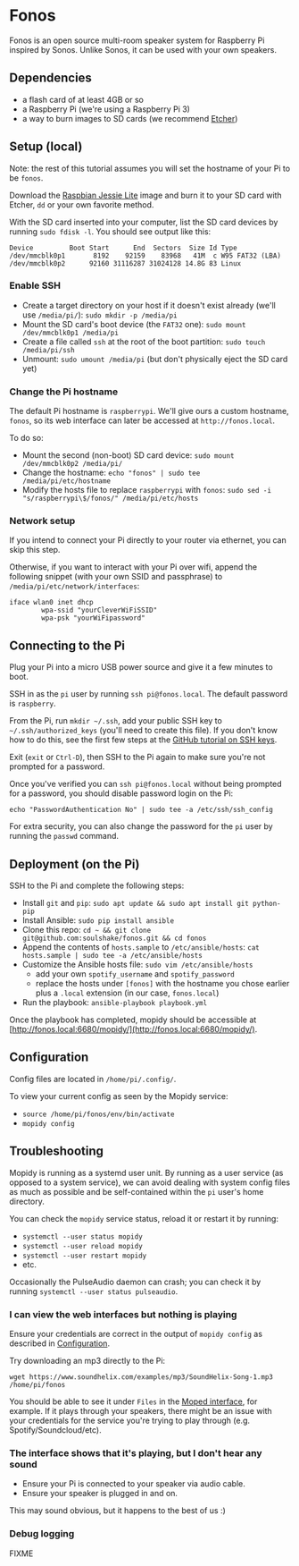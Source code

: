 # Fonos

Fonos is an open source multi-room speaker system for Raspberry Pi inspired by Sonos. Unlike Sonos, it can be used with your own speakers.

## Dependencies

- a flash card of at least 4GB or so
- a Raspberry Pi (we're using a Raspberry Pi 3)
- a way to burn images to SD cards (we recommend [Etcher](https://etcher.io/))

## Setup (local)

Note: the rest of this tutorial assumes you will set the hostname of your Pi to be `fonos`.

Download the [Raspbian Jessie Lite](https://www.raspberrypi.org/downloads/raspbian/) image and burn it to your SD card with Etcher, `dd` or your own favorite method.

With the SD card inserted into your computer, list the SD card devices by running `sudo fdisk -l`. You should see output like this:

```
Device         Boot Start      End  Sectors  Size Id Type
/dev/mmcblk0p1       8192    92159    83968   41M  c W95 FAT32 (LBA)
/dev/mmcblk0p2      92160 31116287 31024128 14.8G 83 Linux
```

### Enable SSH

- Create a target directory on your host if it doesn't exist already (we'll use `/media/pi/`): `sudo mkdir -p /media/pi`
- Mount the SD card's boot device (the `FAT32` one): `sudo mount /dev/mmcblk0p1 /media/pi`
- Create a file called `ssh` at the root of the boot partition: `sudo touch /media/pi/ssh`
- Unmount: `sudo umount /media/pi` (but don't physically eject the SD card yet)

### Change the Pi hostname

The default Pi hostname is `raspberrypi`. We'll give ours a custom hostname, `fonos`, so its web interface can later be accessed at `http://fonos.local`.

To do so:

- Mount the second (non-boot) SD card device: `sudo mount /dev/mmcblk0p2 /media/pi/`
- Change the hostname: `echo "fonos" | sudo tee /media/pi/etc/hostname`
- Modify the hosts file to replace `raspberrypi` with `fonos`: `sudo sed -i "s/raspberrypi\$/fonos/" /media/pi/etc/hosts`

### Network setup

If you intend to connect your Pi directly to your router via ethernet, you can skip this step.

Otherwise, if you want to interact with your Pi over wifi, append the following snippet (with your own SSID and passphrase) to `/media/pi/etc/network/interfaces`:

```
iface wlan0 inet dhcp
        wpa-ssid "yourCleverWiFiSSID"
        wpa-psk "yourWiFipassword"
```


## Connecting to the Pi

Plug your Pi into a micro USB power source and give it a few minutes to boot.

SSH in as the `pi` user by running `ssh pi@fonos.local`. The default password is `raspberry`.

From the Pi, run `mkdir ~/.ssh`, add your public SSH key to `~/.ssh/authorized_keys` (you'll need to create this file). If you don't know how to do this, see the first few steps at the [GitHub tutorial on SSH keys](https://help.github.com/articles/connecting-to-github-with-ssh/).

Exit (`exit` or `Ctrl-D`), then SSH to the Pi again to make sure you're not prompted for a password.

Once you've verified you can `ssh pi@fonos.local` without being prompted for a password, you should disable password login on the Pi:

`echo "PasswordAuthentication No" | sudo tee -a /etc/ssh/ssh_config`

For extra security, you can also change the password for the `pi` user by running the `passwd` command.


## Deployment (on the Pi)

SSH to the Pi and complete the following steps:

- Install `git` and `pip`: `sudo apt update && sudo apt install git python-pip`
- Install Ansible: `sudo pip install ansible`
- Clone this repo: `cd ~ && git clone git@github.com:soulshake/fonos.git && cd fonos`
- Append the contents of `hosts.sample` to `/etc/ansible/hosts`: `cat hosts.sample | sudo tee -a /etc/ansible/hosts`
- Customize the Ansible hosts file: `sudo vim /etc/ansible/hosts`
  - add your own `spotify_username` and `spotify_password`
  - replace the hosts under `[fonos]` with the hostname you chose earlier plus a `.local` extension (in our case, `fonos.local`)
- Run the playbook: `ansible-playbook playbook.yml`

Once the playbook has completed, mopidy should be accessible at [http://fonos.local:6680/mopidy/](http://fonos.local:6680/mopidy/).

## Configuration

Config files are located in `/home/pi/.config/`. 

To view your current config as seen by the Mopidy service:

- `source /home/pi/fonos/env/bin/activate`
- `mopidy config`


## Troubleshooting

Mopidy is running as a systemd user unit. By running as a user service (as opposed to a system service), we can avoid dealing with system config files as much as possible and be self-contained within the `pi` user's home directory.

You can check the `mopidy` service status, reload it or restart it by running:

- `systemctl --user status mopidy`
- `systemctl --user reload mopidy`
- `systemctl --user restart mopidy`
- etc.

Occasionally the PulseAudio daemon can crash; you can check it by running `systemctl --user status pulseaudio`.


### I can view the web interfaces but nothing is playing

Ensure your credentials are correct in the output of `mopidy config` as described in [Configuration](#Configuration).

Try downloading an mp3 directly to the Pi:

`wget https://www.soundhelix.com/examples/mp3/SoundHelix-Song-1.mp3 /home/pi/fonos`

You should be able to see it under `Files` in the [Moped interface](http://fonos.local:6680/moped), for example. If it plays through your speakers, there might be an issue with your credentials for the service you're trying to play through (e.g. Spotify/Soundcloud/etc).


### The interface shows that it's playing, but I don't hear any sound

- Ensure your Pi is connected to your speaker via audio cable.
- Ensure your speaker is plugged in and on.

This may sound obvious, but it happens to the best of us :)


### Debug logging

FIXME
